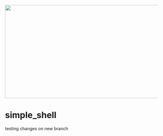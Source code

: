 <img src="https://scontent-yyz1-1.cdninstagram.com/v/t51.2885-15/e35/90091621_139784817544104_7832354385914330040_n.jpg?_nc_ht=scontent-yyz1-1.cdninstagram.com&_nc_cat=100&_nc_ohc=qS5dny3McOUAX855iE_&oh=d9d29cc30a037cbf249d74a37bf028ad&oe=5EB5B093" height="308" width="508">

# simple_shell
testing changes on new branch

